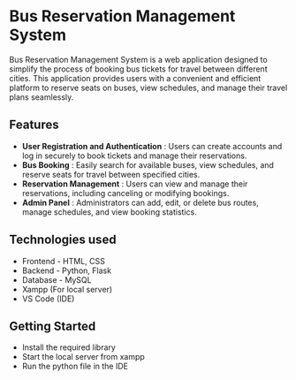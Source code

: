 # Bus Reservation Management System

Bus Reservation Management System is a web application designed to simplify the process of booking bus tickets for travel between different cities. This application provides users with a convenient and efficient platform to reserve seats on buses, view schedules, and manage their travel plans seamlessly.

## Features
- **User Registration and Authentication** : Users can create accounts and log in securely to book tickets and manage their reservations.
- **Bus Booking** : Easily search for available buses, view schedules, and reserve seats for travel between specified cities.
- **Reservation Management** : Users can view and manage their reservations, including canceling or modifying bookings.
- **Admin Panel** : Administrators can add, edit, or delete bus routes, manage schedules, and view booking statistics.

## Technologies used
- Frontend - HTML, CSS
- Backend - Python, Flask
- Database - MySQL
- Xampp (For local server)
- VS Code (IDE)

## Getting Started
- Install the required library
- Start the local server from xampp
- Run the python file in the IDE












